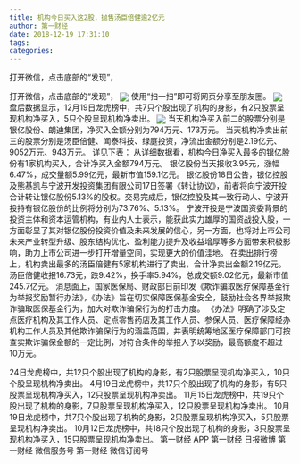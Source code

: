 ```yaml
---
title: 机构今日买入这2股，抛售汤臣倍健逾2亿元
author: 第一财经
date: 2018-12-19 17:31:10
tags: 
categories: 
---
```

打开微信，点击底部的“发现”，
<!-- more -->
打开微信，点击底部的“发现”，
<img align="center" border="0" src="https://imgcdn.yicai.com/uppics/images/2018/12/ef2131b7e80e16129900439a0780720d.jpg" />
使用“扫一扫”即可将网页分享至朋友圈。
<img align="center" border="0" src="https://imgcdn.yicai.com/uppics/images/2018/12/ea7cce167611eed3e3ec5e437ffaa5f8.jpg" />
盘后数据显示，12月19日龙虎榜中，共7只个股出现了机构的身影，有2只股票呈现机构净买入，5只个股呈现机构净卖出。
<img align="center" border="0" src="https://imgcdn.yicai.com/uppics/images/2018/12/ff22243b86cdfab1e37096abb8995d24.jpg" />
当天机构净买入前二的股票分别是银亿股份、朗迪集团，净买入金额分别为794万元、173万元。
当天机构净卖出前三的股票分别是汤臣倍健、闻泰科技、绿庭投资，净流出金额分别是2.19亿元、9052万元、943万元。
详见下表：
从详细数据看，机构今日净买入最多的银亿股份有1家机构买入，合计净买入金额794万元。
银亿股份当天报收3.95元，涨幅6.47%，成交量额5.99亿元，最新市值159.1亿元。
银亿股份18日公告，银亿控股及熊基凯与宁波开发投资集团有限公司17日签署《转让协议》，前者将向宁波开投合计转让银亿股份5.13%的股权。交易完成后，银亿控股及其一致行动人、宁波开投持有银亿股份的比例将分别为73.76%、5.13%。
宁波开投是宁波国资委背景的投资主体和资本运管机构，有业内人士表示，能获此实力雄厚的国资战投入股，一方面彰显了其对银亿股份投资价值及未来发展的信心，另一方面，也将对上市公司未来产业转型升级、股东结构优化、盈利能力提升及收益增厚等多方面带来积极影响，助力上市公司进一步打开增量空间，实现更大的价值洼地。
在卖出排行榜上，机构卖出最多的汤臣倍健有5家机构进行了卖出，合计净卖出金额2.19亿元。
汤臣倍健收报16.73元，跌9.42%，换手率5.94%，总成交额9.02亿元，最新市值245.7亿元。
消息面上，国家医保局、财政部日前印发《欺诈骗取医疗保障基金行为举报奖励暂行办法》，《办法》旨在切实保障医保基金安全，鼓励社会各界举报欺诈骗取医保基金行为，加大对欺诈骗保行为的打击力度。
《办法》明确了涉及定点医疗机构及其工作人员、定点零售药店及其工作人员、参保人员、医疗保障经办机构工作人员及其他欺诈骗保行为的涵盖范围，并表明统筹地区医疗保障部门可按查实欺诈骗保金额的一定比例，对符合条件的举报人予以奖励，最高额度不超过10万元。
 
 
 
 
24日龙虎榜中，共12只个股出现了机构的身影，有2只股票呈现机构净买入，10只个股呈现机构净卖出。
4月19日龙虎榜中，共17只个股出现了机构的身影，有5只股票呈现机构净买入，12只股票呈现机构净卖出。
11月15日龙虎榜中，共19只个股出现了机构的身影，7只股票呈现机构净买入，12只股票呈现机构净卖出。
10月19日龙虎榜中，共7只个股出现了机构的身影，2只股票呈现机构净买入，5只股票呈现机构净卖出。
10月12日龙虎榜中，共18只个股出现了机构的身影，3只股票呈现机构净买入，15只股票呈现机构净卖出。
第一财经
APP
第一财经
日报微博
第一财经
微信服务号
第一财经
微信订阅号

